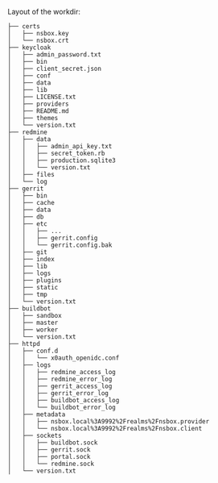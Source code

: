 Layout of the workdir:

    ├── certs
    │   ├── nsbox.key
    │   └── nsbox.crt
    ├── keycloak
    │   ├── admin_password.txt
    │   ├── bin
    │   ├── client_secret.json
    │   ├── conf
    │   ├── data
    │   ├── lib
    │   ├── LICENSE.txt
    │   ├── providers
    │   ├── README.md
    │   ├── themes
    │   └── version.txt
    ├── redmine
    │   ├── data
    │   │   ├── admin_api_key.txt
    │   │   ├── secret_token.rb
    │   │   ├── production.sqlite3
    │   │   └── version.txt
    │   ├── files
    │   └── log
    ├── gerrit
    │   ├── bin
    │   ├── cache
    │   ├── data
    │   ├── db
    │   ├── etc
    │   │   ├── ...
    │   │   ├── gerrit.config
    │   │   └── gerrit.config.bak
    │   ├── git
    │   ├── index
    │   ├── lib
    │   ├── logs
    │   ├── plugins
    │   ├── static
    │   ├── tmp
    │   └── version.txt
    ├── buildbot
    │   ├── sandbox
    │   ├── master
    │   ├── worker
    │   └── version.txt
    ├── httpd
    │   ├── conf.d
    │   │   └── x0auth_openidc.conf
    │   ├── logs
    │   │   ├── redmine_access_log
    │   │   ├── redmine_error_log
    │   │   ├── gerrit_access_log
    │   │   ├── gerrit_error_log
    │   │   ├── buildbot_access_log
    │   │   └── buildbot_error_log
    │   ├── metadata
    │   │   ├── nsbox.local%3A9992%2Frealms%2Fnsbox.provider
    │   │   └── nsbox.local%3A9992%2Frealms%2Fnsbox.client
    │   ├── sockets
    │   │   ├── buildbot.sock
    │   │   ├── gerrit.sock
    │   │   ├── portal.sock
    │   │   └── redmine.sock
    │   └── version.txt
